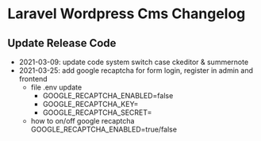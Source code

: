 Laravel Wordpress Cms Changelog
====================

## Update Release Code

* 2021-03-09: update code system switch case ckeditor & summernote
* 2021-03-25: add google recaptcha for form login, register in admin and frontend
	- file .env update
		+ GOOGLE_RECAPTCHA_ENABLED=false
		+ GOOGLE_RECAPTCHA_KEY=
		+ GOOGLE_RECAPTCHA_SECRET=
	- how to on/off google recaptcha GOOGLE_RECAPTCHA_ENABLED=true/false